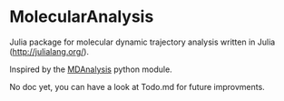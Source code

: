 # MolecularAnalysis

Julia package for molecular dynamic trajectory analysis written in Julia (http://julialang.org/).

Inspired by the [MDAnalysis](https://code.google.com/p/mdanalysis/) python module. 


No doc yet, you can have a look at Todo.md for future improvments.